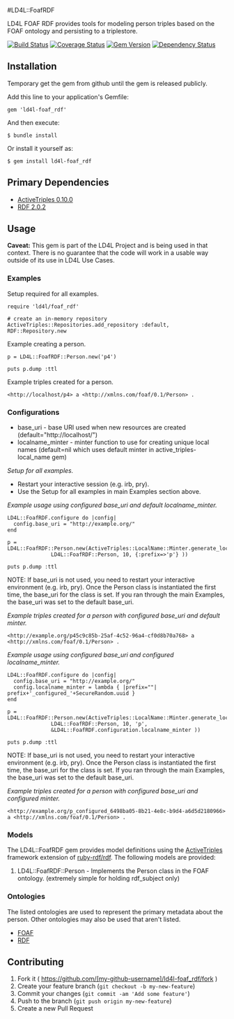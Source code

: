 #LD4L::FoafRDF

LD4L FOAF RDF provides tools for modeling person triples based on the FOAF ontology and persisting to a triplestore.

[![Build Status](https://travis-ci.org/ld4l/foaf_rdf.png?branch=master)](https://travis-ci.org/ld4l/foaf_rdf)
[![Coverage Status](https://coveralls.io/repos/ld4l/foaf_rdf/badge.png?branch=master)](https://coveralls.io/r/ld4l/foaf_rdf?branch=master)
[![Gem Version](https://badge.fury.io/rb/ld4l-foaf_rdf.svg)](http://badge.fury.io/rb/ld4l-foaf_rdf)
[![Dependency Status](https://www.versioneye.com/ruby/ld4l-foaf_rdf/0.0.4/badge.svg)](https://www.versioneye.com/ruby/ld4l-foaf_rdf/0.0.4)
   

## Installation

Temporary get the gem from github until the gem is released publicly.

Add this line to your application's Gemfile:

    gem 'ld4l-foaf_rdf'
    
And then execute:

    $ bundle install


Or install it yourself as:

    $ gem install ld4l-foaf_rdf

## Primary Dependencies

* [ActiveTriples 0.10.0](https://github.com/ActiveTriples/ActiveTriples/tree/v0.10.0)
* [RDF 2.0.2](https://github.com/ruby-rdf/rdf/tree/2.0.2)

## Usage

**Caveat:** This gem is part of the LD4L Project and is being used in that context.  There is no guarantee that the 
code will work in a usable way outside of its use in LD4L Use Cases.

### Examples

Setup required for all examples.
```
require 'ld4l/foaf_rdf'

# create an in-memory repository
ActiveTriples::Repositories.add_repository :default, RDF::Repository.new
```

Example creating a person.
```
p = LD4L::FoafRDF::Person.new('p4')

puts p.dump :ttl
```

Example triples created for a person.
```
<http://localhost/p4> a <http://xmlns.com/foaf/0.1/Person> .
```


### Configurations

* base_uri - base URI used when new resources are created (default="http://localhost/")
* localname_minter - minter function to use for creating unique local names (default=nil which uses default minter in active_triples-local_name gem)

*Setup for all examples.*

* Restart your interactive session (e.g. irb, pry).
* Use the Setup for all examples in main Examples section above.

*Example usage using configured base_uri and default localname_minter.*
```
LD4L::FoafRDF.configure do |config|
  config.base_uri = "http://example.org/"
end

p = LD4L::FoafRDF::Person.new(ActiveTriples::LocalName::Minter.generate_local_name(
              LD4L::FoafRDF::Person, 10, {:prefix=>'p'} ))

puts p.dump :ttl
```
NOTE: If base_uri is not used, you need to restart your interactive environment (e.g. irb, pry).  Once the 
  Person class is instantiated the first time, the base_uri for the class is set.  If you ran
  through the main Examples, the base_uri was set to the default base_uri.


*Example triples created for a person with configured base_uri and default minter.*
```
<http://example.org/p45c9c85b-25af-4c52-96a4-cf0d8b70a768> a <http://xmlns.com/foaf/0.1/Person> .
```

*Example usage using configured base_uri and configured localname_minter.*
```
LD4L::FoafRDF.configure do |config|
  config.base_uri = "http://example.org/"
  config.localname_minter = lambda { |prefix=""| prefix+'_configured_'+SecureRandom.uuid }
end

p = LD4L::FoafRDF::Person.new(ActiveTriples::LocalName::Minter.generate_local_name(
              LD4L::FoafRDF::Person, 10, 'p',
              &LD4L::FoafRDF.configuration.localname_minter ))

puts p.dump :ttl
```
NOTE: If base_uri is not used, you need to restart your interactive environment (e.g. irb, pry).  Once the 
  Person class is instantiated the first time, the base_uri for the class is set.  If you ran
  through the main Examples, the base_uri was set to the default base_uri.


*Example triples created for a person with configured base_uri and configured minter.*
```
<http://example.org/p_configured_6498ba05-8b21-4e8c-b9d4-a6d5d2180966> a <http://xmlns.com/foaf/0.1/Person> .
```


### Models

The LD4L::FoafRDF gem provides model definitions using the 
[ActiveTriples](https://github.com/ActiveTriples/ActiveTriples) framework extension of 
[ruby-rdf/rdf](https://github.com/ruby-rdf/rdf).  The following models are provided:

1. LD4L::FoafRDF::Person - Implements the Person class in the FOAF ontology.  (extremely simple for holding rdf_subject only)


### Ontologies

The listed ontologies are used to represent the primary metadata about the person.
Other ontologies may also be used that aren't listed.
 
* [FOAF](http://xmlns.com/foaf/spec/)
* [RDF](http://www.w3.org/TR/rdf-syntax-grammar/)


## Contributing

1. Fork it ( https://github.com/[my-github-username]/ld4l-foaf_rdf/fork )
2. Create your feature branch (`git checkout -b my-new-feature`)
3. Commit your changes (`git commit -am 'Add some feature'`)
4. Push to the branch (`git push origin my-new-feature`)
5. Create a new Pull Request
